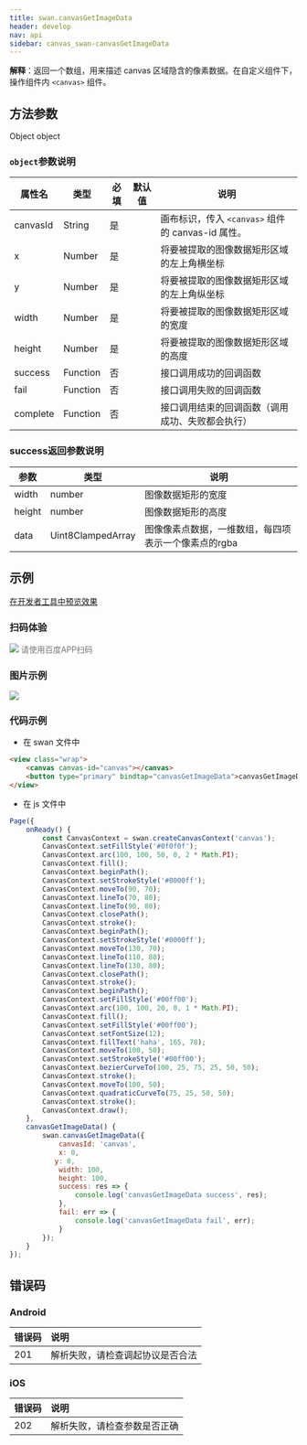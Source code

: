 ```yaml
---
title: swan.canvasGetImageData
header: develop
nav: api
sidebar: canvas_swan-canvasGetImageData
---
```



 


**解释**：返回一个数组，用来描述 canvas 区域隐含的像素数据。在自定义组件下，操作组件内 `<canvas>` 组件。

 
## 方法参数 

Object object

###  `object`参数说明  

|属性名 |类型  |必填 | 默认值 |说明|
|---- | ---- | ---- | ----|----|
|canvasId	| String | 是  | | 画布标识，传入 `<canvas>` 组件的 canvas-id 属性。|
|x	| Number | 是  |  |将要被提取的图像数据矩形区域的左上角横坐标 |
|y	| Number | 是  | | 将要被提取的图像数据矩形区域的左上角纵坐标 |
|width	| Number | 是  | | 将要被提取的图像数据矩形区域的宽度|
|height	| Number | 是  | | 将要被提取的图像数据矩形区域的高度 |
|success	| Function | 否  | |接口调用成功的回调函数 |
|fail	| Function | 否  | | 接口调用失败的回调函数 |
|complete	| Function | 否  | | 接口调用结束的回调函数（调用成功、失败都会执行）|

###  success返回参数说明  

|参数  |类型|说明 |
|---- | ---- |---- |
|width|number|图像数据矩形的宽度|
|height|number|图像数据矩形的高度|
|data|Uint8ClampedArray|图像像素点数据，一维数组，每四项表示一个像素点的rgba|
## 示例

<a href="swanide://fragment/b0967f7f06b396397157bb1fa217e4ee1574498382441" title="在开发者工具中预览效果" target="_self">在开发者工具中预览效果</a> 

### 扫码体验

<div class='scan-code-container'>
    <img src="https://b.bdstatic.com/miniapp/assets/images/doc_demo/fragment_canvasGetImageData.png" class="demo-qrcode-image" />
    <font color=#777 12px>请使用百度APP扫码</font>
</div>

###  图片示例  
<div class="m-doc-custom-examples">
    <div class="m-doc-custom-examples-correct">
        <img src="https://b.bdstatic.com/miniapp/images/canvasGetImageData.gif">
    </div>
    <div class="m-doc-custom-examples-correct">
        <img src=" ">
    </div>
    <div class="m-doc-custom-examples-correct">
        <img src=" ">
    </div>     
</div>

### 代码示例 



* 在 swan 文件中

```html
<view class="wrap">
    <canvas canvas-id="canvas"></canvas>
    <button type="primary" bindtap="canvasGetImageData">canvasGetImageData</button>
</view>
```

* 在 js 文件中

```js
Page({
    onReady() {
        const CanvasContext = swan.createCanvasContext('canvas');
        CanvasContext.setFillStyle('#0f0f0f');
        CanvasContext.arc(100, 100, 50, 0, 2 * Math.PI);
        CanvasContext.fill();
        CanvasContext.beginPath();
        CanvasContext.setStrokeStyle('#0000ff');
        CanvasContext.moveTo(90, 70);
        CanvasContext.lineTo(70, 80);
        CanvasContext.lineTo(90, 80);
        CanvasContext.closePath();
        CanvasContext.stroke();
        CanvasContext.beginPath();
        CanvasContext.setStrokeStyle('#0000ff');
        CanvasContext.moveTo(130, 70);
        CanvasContext.lineTo(110, 80);
        CanvasContext.lineTo(130, 80);
        CanvasContext.closePath();
        CanvasContext.stroke();
        CanvasContext.beginPath();
        CanvasContext.setFillStyle('#00ff00');
        CanvasContext.arc(100, 100, 20, 0, 1 * Math.PI);
        CanvasContext.fill();
        CanvasContext.setFillStyle('#00ff00');
        CanvasContext.setFontSize(12);
        CanvasContext.fillText('haha', 165, 78);
        CanvasContext.moveTo(100, 50);
        CanvasContext.setStrokeStyle('#00ff00');
        CanvasContext.bezierCurveTo(100, 25, 75, 25, 50, 50);
        CanvasContext.stroke();
        CanvasContext.moveTo(100, 50);
        CanvasContext.quadraticCurveTo(75, 25, 50, 50);
        CanvasContext.stroke();
        CanvasContext.draw();
    },
    canvasGetImageData() {
        swan.canvasGetImageData({
            canvasId: 'canvas',
            x: 0,
           y: 0,
            width: 100,
            height: 100,
            success: res => {
                console.log('canvasGetImageData success', res);
            },
            fail: err => {
                console.log('canvasGetImageData fail', err);
            }
        });
    }
});
```

## 错误码
###  Android

|错误码|说明|
|:--|:--|
|201|解析失败，请检查调起协议是否合法|

###  iOS

|错误码|说明|
|:--|:--|
|202|解析失败，请检查参数是否正确      |
